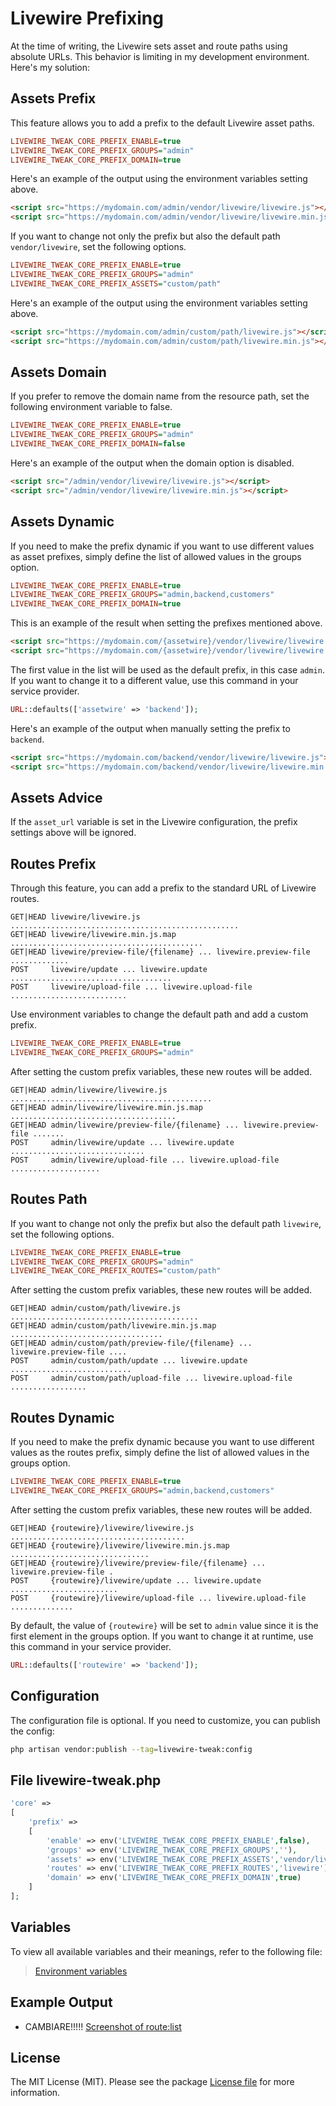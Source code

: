 # Livewire Prefixing

At the time of writing, the Livewire sets asset and route paths using absolute URLs. This behavior is limiting in my development environment. Here's my solution:

## Assets Prefix

This feature allows you to add a prefix to the default Livewire asset paths.

```ini
LIVEWIRE_TWEAK_CORE_PREFIX_ENABLE=true
LIVEWIRE_TWEAK_CORE_PREFIX_GROUPS="admin"
LIVEWIRE_TWEAK_CORE_PREFIX_DOMAIN=true
```

Here's an example of the output using the environment variables setting above.

```html
<script src="https://mydomain.com/admin/vendor/livewire/livewire.js"></script>
<script src="https://mydomain.com/admin/vendor/livewire/livewire.min.js"></script>
```

If you want to change not only the prefix but also the default path `vendor/livewire`, set the following options.

```ini
LIVEWIRE_TWEAK_CORE_PREFIX_ENABLE=true
LIVEWIRE_TWEAK_CORE_PREFIX_GROUPS="admin"
LIVEWIRE_TWEAK_CORE_PREFIX_ASSETS="custom/path"
```

Here's an example of the output using the environment variables setting above.

```html
<script src="https://mydomain.com/admin/custom/path/livewire.js"></script>
<script src="https://mydomain.com/admin/custom/path/livewire.min.js"></script>
```

## Assets Domain

If you prefer to remove the domain name from the resource path, set the following environment variable to false.

```ini
LIVEWIRE_TWEAK_CORE_PREFIX_ENABLE=true
LIVEWIRE_TWEAK_CORE_PREFIX_GROUPS="admin"
LIVEWIRE_TWEAK_CORE_PREFIX_DOMAIN=false
```

Here's an example of the output when the domain option is disabled.

```html
<script src="/admin/vendor/livewire/livewire.js"></script>
<script src="/admin/vendor/livewire/livewire.min.js"></script>
```

## Assets Dynamic

If you need to make the prefix dynamic if you want to use different values as asset prefixes, simply define the list of allowed values in the groups option.

```ini
LIVEWIRE_TWEAK_CORE_PREFIX_ENABLE=true
LIVEWIRE_TWEAK_CORE_PREFIX_GROUPS="admin,backend,customers"
LIVEWIRE_TWEAK_CORE_PREFIX_DOMAIN=true
```

This is an example of the result when setting the prefixes mentioned above.

```html
<script src="https://mydomain.com/{assetwire}/vendor/livewire/livewire.js"></script>
<script src="https://mydomain.com/{assetwire}/vendor/livewire/livewire.min.js"></script>
```

The first value in the list will be used as the default prefix, in this case `admin`. If you want to change it to a different value, use this command in your service provider.

```php
URL::defaults(['assetwire' => 'backend']);
```

Here's an example of the output when manually setting the prefix to `backend`.

```html
<script src="https://mydomain.com/backend/vendor/livewire/livewire.js"></script>
<script src="https://mydomain.com/backend/vendor/livewire/livewire.min.js"></script>
```

## Assets Advice

If the `asset_url` variable is set in the Livewire configuration, the prefix settings above will be ignored.

## Routes Prefix

Through this feature, you can add a prefix to the standard URL of Livewire routes.

```
GET|HEAD livewire/livewire.js ...................................................
GET|HEAD livewire/livewire.min.js.map ...........................................
GET|HEAD livewire/preview-file/{filename} ... livewire.preview-file .............
POST     livewire/update ... livewire.update ....................................
POST     livewire/upload-file ... livewire.upload-file ..........................
```

Use environment variables to change the default path and add a custom prefix.

```ini
LIVEWIRE_TWEAK_CORE_PREFIX_ENABLE=true
LIVEWIRE_TWEAK_CORE_PREFIX_GROUPS="admin"
```

After setting the custom prefix variables, these new routes will be added.

```
GET|HEAD admin/livewire/livewire.js .............................................
GET|HEAD admin/livewire/livewire.min.js.map .....................................
GET|HEAD admin/livewire/preview-file/{filename} ... livewire.preview-file .......
POST     admin/livewire/update ... livewire.update ..............................
POST     admin/livewire/upload-file ... livewire.upload-file ....................
```

## Routes Path

If you want to change not only the prefix but also the default path `livewire`, set the following options.

```ini
LIVEWIRE_TWEAK_CORE_PREFIX_ENABLE=true
LIVEWIRE_TWEAK_CORE_PREFIX_GROUPS="admin"
LIVEWIRE_TWEAK_CORE_PREFIX_ROUTES="custom/path"
```

After setting the custom prefix variables, these new routes will be added.

```
GET|HEAD admin/custom/path/livewire.js ..........................................
GET|HEAD admin/custom/path/livewire.min.js.map ..................................
GET|HEAD admin/custom/path/preview-file/{filename} ... livewire.preview-file ....
POST     admin/custom/path/update ... livewire.update ...........................
POST     admin/custom/path/upload-file ... livewire.upload-file .................
```

## Routes Dynamic

If you need to make the prefix dynamic because you want to use different values as the routes prefix, simply define the list of allowed values in the groups option.

```ini
LIVEWIRE_TWEAK_CORE_PREFIX_ENABLE=true
LIVEWIRE_TWEAK_CORE_PREFIX_GROUPS="admin,backend,customers"
```

After setting the custom prefix variables, these new routes will be added.

```
GET|HEAD {routewire}/livewire/livewire.js .......................................
GET|HEAD {routewire}/livewire/livewire.min.js.map ...............................
GET|HEAD {routewire}/livewire/preview-file/{filename} ... livewire.preview-file .
POST     {routewire}/livewire/update ... livewire.update ........................
POST     {routewire}/livewire/upload-file ... livewire.upload-file ..............
```

By default, the value of `{routewire}` will be set to `admin` value since it is the first element in the groups option. If you want to change it at runtime, use this command in your service provider.

```php
URL::defaults(['routewire' => 'backend']);
```

## Configuration

The configuration file is optional. If you need to customize, you can publish the config:

```bash
php artisan vendor:publish --tag=livewire-tweak:config
```

## File livewire-tweak.php

```php
'core' =>
[
    'prefix' =>
    [
        'enable' => env('LIVEWIRE_TWEAK_CORE_PREFIX_ENABLE',false),
        'groups' => env('LIVEWIRE_TWEAK_CORE_PREFIX_GROUPS',''),
        'assets' => env('LIVEWIRE_TWEAK_CORE_PREFIX_ASSETS','vendor/livewire'),
        'routes' => env('LIVEWIRE_TWEAK_CORE_PREFIX_ROUTES','livewire'),
        'domain' => env('LIVEWIRE_TWEAK_CORE_PREFIX_DOMAIN',true)
    ]
];
```

## Variables

To view all available variables and their meanings, refer to the following file:

> [Environment variables](../../examples/variables.env)

## Example Output

- CAMBIARE!!!!! [Screenshot of route:list](../images/core-routes.jpg)  

## License

The MIT License (MIT). Please see the package [License file](../../LICENSE) for more information.